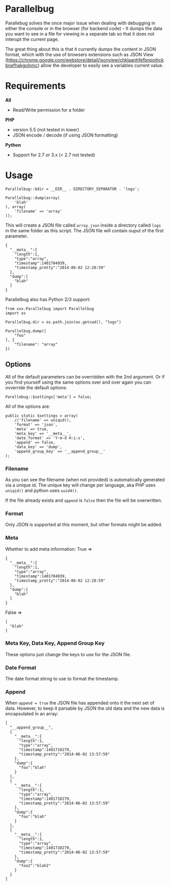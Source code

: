 Parallelbug
==========

Parallebug solves the once major issue when dealing with debugging in either the console or in the browser (for backend code) - It dumps the data you want to see in a file for viewing in a separate tab so that it does not interupt the current page.

The great thing about this is that it currently dumps the content in JSON format, which with the use of browsers extensions such as JSON View (https://chrome.google.com/webstore/detail/jsonview/chklaanhfefbnpoihckbnefhakgolnmc) allow the developer to easily see a variables current value.

# Requirements
**All**
* Read/Write permission for a folder

**PHP**
* version 5.5 (not tested in lower)
* JSON encode / decode (if using JSON formatting)

**Python**
* Support for 2.7 or 3.x (< 2.7 not tested)

# Usage
```
Parallelbug::$dir = __DIR__ . DIRECTORY_SEPARATOR . 'logs';

Parallelbug::dump(array(
	'blah'
), array(
	'filename' => 'array'
));
```

This will create a JSON file called `array.json` inside a directory called `logs` in the same folder as this script.
The JSON file will contain ouput of the first parameter.

```
{
  "__meta__":{
    "length":1,
    "type":"array",
    "timestamp":1401704939,
    "timestamp_pretty":"2014-06-02 12:28:59"
  },
  "dump":[
    "blah"
  ]
}
```
Parallelbug also has Python 2/3 support:

```
from xxx.Parallelbug import Parallelbug
import os

Parallelbug.dir = os.path.join(os.getcwd(), "logs")

Parallelbug.dump([
	"foo"
], {
	"filename": "array"
})
```

## Options
All of the default parameters can be overridden with the 2nd argument. Or if you find yourself using the same options over and over again you can ovverride the default options:

```
Parellebug::$settings['meta'] = false;
```

All of the options are:

```
public static $settings = array(
	//'filename' => uniqid(),
	'format' => 'json',
	'meta' => true,
	'meta_key' => '__meta__',
	'date_format' => 'Y-m-d H:i:s',
	'append' => false,
	'data_key' => 'dump',
	'append_group_key' => '__append_group__'
);
```

### Filename
As you can see the filename (when not provided) is automatically generated via a unique id. The unique key will change per language, aka PHP uses `uniqid()` and python uses `uuid4()`.

If the file already exists and `append` is `false` then the file will be overwritten.

### Format
Only JSON is supported at this moment, but other formats might be added.

### Meta
Whether to add meta information:
True =>
```
{
  "__meta__":{
    "length":1,
    "type":"array",
    "timestamp":1401704939,
    "timestamp_pretty":"2014-06-02 12:28:59"
  },
  "dump":[
    "blah"
  ]
}
```
False =>
```
[
  "blah"
]
```

### Meta Key, Data Key, Append Group Key
These options just change the keys to use for the JSON file.

### Date Format
The date format stirng to use to format the timestamp.

### Append
When `append = true` the JSON file has appended onto it the next set of data. However, to keep it parsable by JSON the old data and the new data is encapsulated in an array:

```
[
  "__append_group__",
  {
    "__meta__":{
      "length":1,
      "type":"array",
      "timestamp":1401710279,
      "timestamp_pretty":"2014-06-02 13:57:59"
    },
    "dump":{
      "foo":"blah"
    }
  },
  {
    "__meta__":{
      "length":1,
      "type":"array",
      "timestamp":1401710279,
      "timestamp_pretty":"2014-06-02 13:57:59"
    },
    "dump":{
      "foo":"blah"
    }
  },
  {
    "__meta__":{
      "length":1,
      "type":"array",
      "timestamp":1401710279,
      "timestamp_pretty":"2014-06-02 13:57:59"
    },
    "dump":{
      "foo2":"blah2"
    }
  }
]
```
